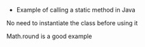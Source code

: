 * Example of calling a static method in Java

No need to instantiate the class before using it

Math.round is a good example

